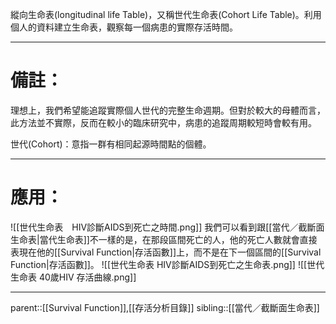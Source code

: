 縱向生命表(longitudinal life Table)，又稱世代生命表(Cohort Life Table)。利用個人的資料建立生命表，觀察每一個病患的實際存活時間。
- - -
# 備註：
理想上，我們希望能追蹤實際個人世代的完整生命週期。但對於較大的母體而言，此方法並不實際，反而在較小的臨床研究中，病患的追蹤周期較短時會較有用。

世代(Cohort)：意指一群有相同起源時間點的個體。
- - -
# 應用：
![[世代生命表　HIV診斷AIDS到死亡之時間.png]]
我們可以看到跟[[當代／截斷面生命表|當代生命表]]不一樣的是，在那段區間死亡的人，他的死亡人數就會直接表現在他的[[Survival Function|存活函數]]上，而不是在下一個區間的[[Survival Function|存活函數]]。
![[世代生命表 HIV診斷AIDS到死亡之生命表.png]]
![[世代生命表 40歲HIV 存活曲線.png]]
- - -
parent::[[Survival Function]],[[存活分析目錄]]
sibling::[[當代／截斷面生命表]]